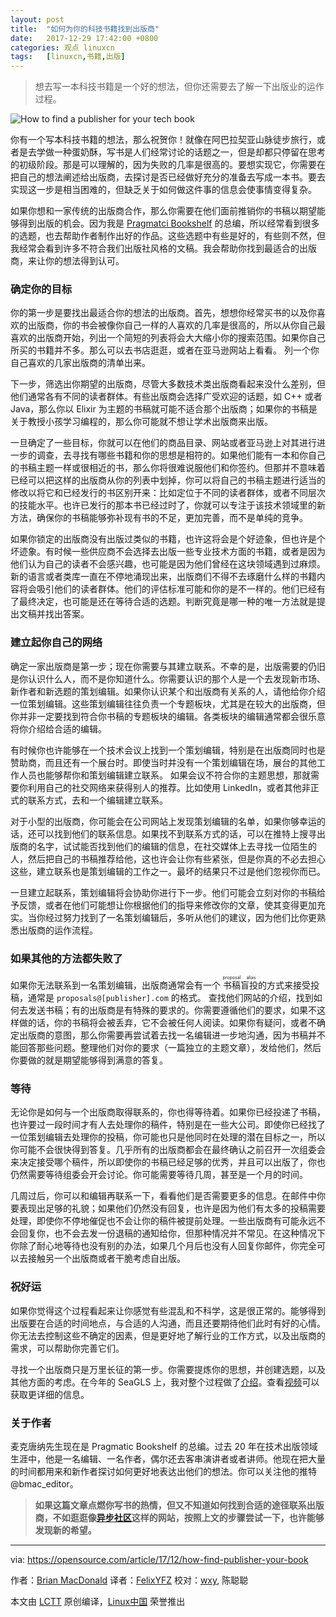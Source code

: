 ```yaml
---
layout: post
title:	"如何为你的科技书籍找到出版商"
date:	2017-12-29 17:42:00 +0800 
categories:	观点 linuxcn 
tags:	[linuxcn,书籍,出版]
---
```




> 
> 想去写一本科技书籍是一个好的想法，但你还需要去了解一下出版业的运作过程。
> 
> 
> 


![How to find a publisher for your tech book](/Asserts/Images//attachment/album/201712/29/174228cdzl4iuofcuylilt.png "How to find a publisher for your tech book")


你有一个写本科技书籍的想法，那么祝贺你！就像在阿巴拉契亚山脉徒步旅行，或者是去学做一种蛋奶酥，写书是人们经常讨论的话题之一，但是却都只停留在思考的初级阶段。那是可以理解的，因为失败的几率是很高的。要想实现它，你需要在把自己的想法阐述给出版商，去探讨是否已经做好充分的准备去写成一本书。要去实现这一步是相当困难的，但缺乏关于如何做这件事的信息会使事情变得复杂。


如果你想和一家传统的出版商合作，那么你需要在他们面前推销你的书稿以期望能够得到出版的机会。因为我是 [Pragmatci Bookshelf](https://pragprog.com/) 的总编，所以经常看到很多的选题，也去帮助作者制作出好的作品。这些选题中有些是好的，有些则不然，但我经常会看到许多不符合我们出版社风格的文稿。我会帮助你找到最适合的出版商，来让你的想法得到认可。


### 确定你的目标


你的第一步是要找出最适合你的想法的出版商。首先，想想你经常买书的以及你喜欢的出版商，你的书会被像你自己一样的人喜欢的几率是很高的，所以从你自己最喜欢的出版商开始，列出一个简短的列表将会大大缩小你的搜索范围。如果你自己所买的书籍并不多。那么可以去书店逛逛，或者在亚马逊网站上看看。 列一个你自己喜欢的几家出版商的清单出来。


下一步，筛选出你期望的出版商，尽管大多数技术类出版商看起来没什么差别，但他们通常各有不同的读者群体。有些出版商会选择广受欢迎的话题，如 C++ 或者 Java，那么你以 Elixir 为主题的书稿就可能不适合那个出版商；如果你的书稿是关于教授小孩学习编程的，那么你可能就不想让学术出版商来出版。


一旦确定了一些目标，你就可以在他们的商品目录、网站或者亚马逊上对其进行进一步的调查，去寻找有哪些书籍和你的思想是相符的。如果他们能有一本和你自己的书稿主题一样或很相近的书，那么你将很难说服他们和你签约。但那并不意味着已经可以把这样的出版商从你的列表中划掉，你可以将自己的书稿主题进行适当的修改以将它和已经发行的书区别开来：比如定位于不同的读者群体，或者不同层次的技能水平。也许已发行的那本书已经过时了，你就可以专注于该技术领域里的新方法，确保你的书稿能够弥补现有书的不足，更加完善，而不是单纯的竞争。


如果你锁定的出版商没有出版过类似的书籍，也许这将会是个好迹象，但也许是个坏迹象。有时候一些供应商不会选择去出版一些专业技术方面的书籍，或者是因为他们认为自己的读者不会感兴趣，也可能是因为他们曾经在这块领域遇到过麻烦。新的语言或者类库一直在不停地涌现出来，出版商们不得不去琢磨什么样的书籍内容将会吸引他们的读者群体。他们的评估标准可能和你的是不一样的。他们已经有了最终决定，也可能是还在等待合适的选题。判断究竟是哪一种的唯一方法就是提出文稿并找出答案。


### 建立起你自己的网络


确定一家出版商是第一步；现在你需要与其建立联系。不幸的是，出版需要的仍旧是你认识什么人，而不是你知道什么。你需要认识的那个人是一个去发现新市场、新作者和新选题的策划编辑。如果你认识某个和出版商有关系的人，请他给你介绍一位策划编辑。这些策划编辑往往负责一个专题板块，尤其是在较大的出版商，但你并非一定要找到符合你书稿的专题板块的编辑。各类板块的编辑通常都会很乐意将你介绍给合适的编辑。


有时候你也许能够在一个技术会议上找到一个策划编辑，特别是在出版商同时也是赞助商，而且还有一个展台时。即使当时并没有一个策划编辑在场，展台的其他工作人员也能够帮你和策划编辑建立联系。 如果会议不符合你的主题思想，那就需要你利用自己的社交网络来获得别人的推荐。比如使用 LinkedIn，或者其他非正式的联系方式，去和一个编辑建立联系。


对于小型的出版商，你可能会在公司网站上发现策划编辑的名单，如果你够幸运的话，还可以找到他们的联系信息。如果找不到联系方式的话，可以在推特上搜寻出版商的名字，试试能否找到他们的编辑的信息，在社交媒体上去寻找一位陌生的人，然后把自己的书稿推荐给他，这也许会让你有些紧张，但是你真的不必去担心这些，建立联系也是策划编辑的工作之一。最坏的结果只不过是他们忽视你而已。


一旦建立起联系，策划编辑将会协助你进行下一步。他们可能会立刻对你的书稿给予反馈，或者在他们可能想让你根据他们的指导来修改你的文章，使其变得更加充实。当你经过努力找到了一名策划编辑后，多听从他们的建议，因为他们比你更熟悉出版商的运作流程。


### 如果其他的方法都失败了


如果你无法联系到一名策划编辑，出版商通常会有一个<ruby> 书稿盲投 <rt>  proposal alias </rt></ruby>的方式来接受投稿，通常是 `proposals@[publisher].com` 的格式。 查找他们网站的介绍，找到如何去发送书稿；有的出版商是有特殊的要求的。你需要遵循他们的要求，如果不这样做的话，你的书稿将会被丢弃，它不会被任何人阅读。如果你有疑问，或者不确定出版商的意图，那么你需要再尝试着去找一名编辑进一步地沟通，因为书稿并不能回答那些问题。整理他们对你的要求（一篇独立的主题文章），发给他们，然后你要做的就是期望能够得到满意的答复。


### 等待


无论你是如何与一个出版商取得联系的，你也得等待着。如果你已经投递了书稿，也许要过一段时间才有人去处理你的稿件，特别是在一些大公司。即使你已经找了一位策划编辑去处理你的投稿，你可能也只是他同时在处理的潜在目标之一，所以你可能不会很快得到答复。几乎所有的出版商都会在最终确认之前召开一次组委会来决定接受哪个稿件，所以即使你的书稿已经足够的优秀，并且可以出版了，你也仍然需要等待组委会开会讨论。你可能需要等待几周，甚至是一个月的时间。


几周过后，你可以和编辑再联系一下，看看他们是否需要更多的信息。在邮件中你要表现出足够的礼貌；如果他们仍然没有回复，也许是因为他们有太多的投稿需要处理，即使你不停地催促也不会让你的稿件被提前处理。一些出版商有可能永远不会回复你，也不会去发一份退稿的通知给你，但那种情况并不常见。在这种情况下你除了耐心地等待也没有别的办法，如果几个月后也没有人回复你邮件，你完全可以去接触另一个出版商或者干脆考虑自出版。


### 祝好运


如果你觉得这个过程看起来让你感觉有些混乱和不科学，这是很正常的。能够得到出版要在合适的时间地点，与合适的人沟通，而且还要期待他们此时有好的心情。你无法去控制这些不确定的因素，但是更好地了解行业的工作方式，以及出版商的需求，可以帮助你完善它们。


寻找一个出版商只是万里长征的第一步。你需要提炼你的思想，并创建选题，以及其他方面的考虑。在今年的 SeaGLS 上，我对整个过程做了[介绍](https://archive.org/details/SeaGL2017WritingTheNextGreatTechBook)。查看[视频](https://archive.org/details/SeaGL2017WritingTheNextGreatTechBook)可以获取更详细的信息。


### 关于作者


麦克唐纳先生现在是 Pragmatic Bookshelf 的总编。过去 20 年在技术出版领域生涯中，他是一名编辑、一名作者，偶尔还去客串演讲者或者讲师。他现在把大量的时间都用来和新作者探讨如何更好地表达出他们的想法。你可以关注他的推特@bmac\_editor。



> 
> **如果这篇文章点燃你写书的热情，但又不知道如何找到合适的途径联系出版商，不如逛逛像[异步社区](epubit.com.cn)这样的网站，按照上文的步骤尝试一下，也许能够发现新的希望。**
> 
> 
> 




---


via: <https://opensource.com/article/17/12/how-find-publisher-your-book>


作者：[Brian MacDonald](https://opensource.com/users/bmacdonald) 译者：[FelixYFZ](https://github.com/FelixYFZ) 校对：[wxy](https://github.com/wxy), 陈聪聪


本文由 [LCTT](https://github.com/LCTT/TranslateProject) 原创编译，[Linux中国](https://linux.cn/) 荣誉推出
